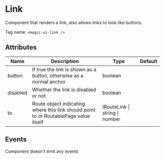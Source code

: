 # Link

Component that renders a link, also allows links to look like buttons.

Tag name: `<magic-ui-link />`

## Attributes

| Name     | Description                                                                          | Type                                   | Default |
| -------- | ------------------------------------------------------------------------------------ | -------------------------------------- | ------- |
| button   | If true the link is shown as a button, otherwise as a normal anchor                  | boolean                                |
| disabled | Whether the link is disabled or not.                                                 | boolean                                |
| to       | Route object indicating where this link should point to or RoutablePage value itself | IRouteLink &#124; string &#124; number |

## Events

Component doesn't emit any events
